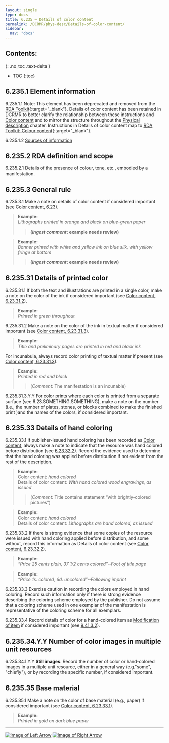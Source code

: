 ```yaml
---
layout: single
type: docs
title: 6.235 — Details of color content
permalink: /DCRMR/phys-desc/Details-of-color-content/
sidebar:
  nav: "docs"
---
```


## Contents:
{: .no_toc .text-delta }

- TOC
{:toc}

## 6.235.1 Element information

<a name="6.235.1.1">6.235.1.1</a> Note: This element has been deprecated and removed from the [RDA Toolkit](https://www.rdatoolkit.org/){:target="_blank"}. Details of color content has been retained in DCRMR to better clarify the relationship between these instructions and [Color content](/DCRMR/phys-desc/Color-content/) and to mirror the structure throughout the [Physical description](/DCRMR/phys-desc/) chapter. Instructions in Details of color content map to [RDA Toolkit: Colour content](https://access.rdatoolkit.org/Content/Index?externalId=en-US_ala-26e5e1f2-b7fb-383b-954a-b2560eb6eb40){:target="_blank"}.

<a name="6.235.1.2">6.235.1.2</a> [Sources of information](/DCRMR/phys-desc/#6011-sources-of-information) 

## 6.235.2 RDA definition and scope

<a name="6.235.2.1">6.235.2.1</a> Details of the presence of colour, tone, etc., embodied by a manifestation.

## 6.235.3 General rule

<a name="6.235.3.1">6.235.3.1</a> Make a note on details of color content if considered important (see [Color content, 6.23](/DCRMR/phys-desc/Color-content/)).

>**Example:**  
><CITE>Lithographs printed in orange and black on blue-green paper</CITE>  
>>**(*Ingest comment*: example needs review)**

>**Example:**  
<CITE>Banner printed with white and yellow ink on blue silk, with yellow fringe at bottom</CITE>  
>>**(*Ingest comment*: example needs review)**

## 6.235.31 Details of printed color

<a name="6.235.31.1">6.235.31.1</a> If both the text and illustrations are printed in a single color, make a note on the color of the ink if considered important (see [Color content, 6.23.31.2](/DCRMR/phys-desc/Color-content/#6.23.31.2)).

>**Example:**  
><CITE>Printed in green throughout</CITE>

<a name="6.235.31.2">6.235.31.2</a> Make a note on the color of the ink in textual matter if considered important (see [Color content, 6.23.31.3](/DCRMR/phys-desc/Color-content/#6.23.31.3)).

>**Example:**  
><CITE>Title and preliminary pages are printed in red and black ink</CITE>

For incunabula, always record color printing of textual matter if present (see [Color content, 6.23.31.3](/DCRMR/phys-desc/Color-content/#6.23.31.3)).

>**Example:**  
><CITE>Printed in red and black</CITE>  
>>(*Comment*: The manifestation is an incunable)

<a name="6.235.31.3.Y.Y">6.235.31.3.Y.Y</a> For color prints  where each color is printed from a separate surface (see 6.23.SOMETHING.SOMETHING), make a note on the number (i.e., the number of plates, stones, or blocks combined to make the finished print )and the names of the colors, if considered important. 

## 6.235.33 Details of hand coloring

<a name="6.235.33.1">6.235.33.1</a> If publisher-issued hand coloring has been recorded as [Color content](/DCRMR/phys-desc/Color-content/), always make a note to indicate that the resource was hand colored before distribution (see [6.23.32.2](/DCRMR/phys-desc/Color-content/#6.23.32.2)). Record the evidence used to determine that the hand coloring was applied before distribution if not evident from the rest of the description.

>**Example:**  
>Color content: <CITE>hand colored</CITE>  
>Details of color content: <CITE>With hand colored wood engravings, as issued</CITE>  
>>(*Comment*: Title contains statement “with brightly-colored pictures”)

>**Example:**  
>Color content: <CITE>hand colored</CITE>  
>Details of color content: <CITE>Lithographs are hand colored, as issued</CITE>  

<a name="6.235.33.2">6.235.33.2</a> If there is strong evidence that some copies of the resource were issued with hand coloring applied before distribution, and some without, record this information as Details of color content (see [Color content, 6.23.32.2](/DCRMR/phys-desc/Color-content/#6.23.32.2)).

>**Example:**  
><CITE>“Price 25 cents plain, 37 1/2 cents colored”&#8208;&#8208;Foot of title page</CITE>  

>**Example:**  
><CITE>“Price 1s. colored, 6d. uncolored”&#8208;&#8208;Following imprint</CITE> 

<a name="6.235.33.3">6.235.33.3</a> Exercise caution in recording the colors employed in hand coloring. Record such information only if there is strong evidence describing the coloring scheme employed by the publisher. Do not assume that a coloring scheme used in one exemplar of the manifestation is representative of the coloring scheme for all exemplars. 

<a name="6.235.33.4">6.235.33.4</a> Record details of color for a hand-colored item as [Modification of item](/DCRMR/additional-notes/Modification-of-item/) if considered important (see [9.41.3.2](/DCRMR/additional-notes/Modification-of-item/#9.41.3.2)).

## 6.235.34.Y.Y Number of color images in multiple unit resources

<a name="6.235.34.1.Y.Y">6.235.34.1.Y.Y</a> **Still images**. Record the number of color or hand-colored images in a multiple unit resource, either in a general way (e.g."some", "chiefly"), or by recording the specific number, if considered important.

## 6.235.35 Base material

<a name="6.235.35.1">6.235.35.1</a> Make a note on the color of base material (e.g., paper) if considered important (see [Color content, 6.23.33.1](/DCRMR/phys-desc/Color-content/#6.23.33.1)).

>**Example:**  
><CITE>Printed in gold on dark blue paper</CITE>  

---

[![Image of Left Arrow](https://rbms-bsc.github.io/DCRMR/assets/pictures/navigation/Arrow_Left.png "6.23 — Color content")](/DCRMR/phys-desc/Color-content/) [![Image of Right Arrow](https://rbms-bsc.github.io/DCRMR/assets/pictures/navigation/Arrow_Right.png "6.24 — Dimensions")](/DCRMR/phys-desc/Dimensions/)
